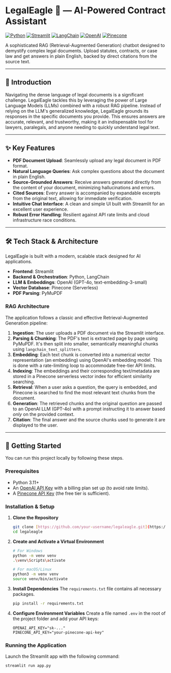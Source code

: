 # LegalEagle 🦅 — AI-Powered Contract Assistant

[![Python](https://img.shields.io/badge/Python-3.11+-3776AB?style=for-the-badge&logo=python&logoColor=white)](https://www.python.org/)
[![Streamlit](https://img.shields.io/badge/Streamlit-FF4B4B?style=for-the-badge&logo=streamlit&logoColor=white)](https://streamlit.io)
[![LangChain](https://img.shields.io/badge/LangChain-161616?style=for-the-badge&logo=langchain&logoColor=white)](https://www.langchain.com/)
[![OpenAI](https://img.shields.io/badge/OpenAI-412991?style=for-the-badge&logo=openai&logoColor=white)](https://openai.com)
[![Pinecone](https://img.shields.io/badge/Pinecone-008080?style=for-the-badge&logo=pinecone&logoColor=white)](https://www.pinecone.io/)

A sophisticated RAG (Retrieval-Augmented Generation) chatbot designed to demystify complex legal documents. Upload statutes, contracts, or case law and get answers in plain English, backed by direct citations from the source text.

---

## 🌟 Introduction

Navigating the dense language of legal documents is a significant challenge. LegalEagle tackles this by leveraging the power of Large Language Models (LLMs) combined with a robust RAG pipeline. Instead of relying on the LLM's generalized knowledge, LegalEagle grounds its responses in the specific documents you provide. This ensures answers are accurate, relevant, and trustworthy, making it an indispensable tool for lawyers, paralegals, and anyone needing to quickly understand legal text.



---

## ✨ Key Features

* **PDF Document Upload**: Seamlessly upload any legal document in PDF format.
* **Natural Language Queries**: Ask complex questions about the document in plain English.
* **Source-Grounded Answers**: Receive answers generated directly from the content of your document, minimizing hallucinations and errors.
* **Cited Sources**: Every answer is accompanied by expandable excerpts from the original text, allowing for immediate verification.
* **Intuitive Chat Interface**: A clean and simple UI built with Streamlit for an excellent user experience.
* **Robust Error Handling**: Resilient against API rate limits and cloud infrastructure race conditions.

---

## 🛠️ Tech Stack & Architecture

LegalEagle is built with a modern, scalable stack designed for AI applications.

* **Frontend**: Streamlit
* **Backend & Orchestration**: Python, LangChain
* **LLM & Embeddings**: OpenAI (GPT-4o, text-embedding-3-small)
* **Vector Database**: Pinecone (Serverless)
* **PDF Parsing**: PyMuPDF

### RAG Architecture

The application follows a classic and effective Retrieval-Augmented Generation pipeline:



1.  **Ingestion**: The user uploads a PDF document via the Streamlit interface.
2.  **Parsing & Chunking**: The PDF's text is extracted page by page using PyMuPDF. It's then split into smaller, semantically meaningful chunks using `langchain_text_splitters`.
3.  **Embedding**: Each text chunk is converted into a numerical vector representation (an embedding) using OpenAI's embedding model. This is done with a rate-limiting loop to accommodate free-tier API limits.
4.  **Indexing**: The embeddings and their corresponding text/metadata are stored in a Pinecone serverless vector index for efficient similarity searching.
5.  **Retrieval**: When a user asks a question, the query is embedded, and Pinecone is searched to find the most relevant text chunks from the document.
6.  **Generation**: The retrieved chunks and the original question are passed to an OpenAI LLM (GPT-4o) with a prompt instructing it to answer based *only* on the provided context.
7.  **Citation**: The final answer and the source chunks used to generate it are displayed to the user.

---

## 🚀 Getting Started

You can run this project locally by following these steps.

### Prerequisites

* Python 3.11+
* An [OpenAI API Key](https://platform.openai.com/api-keys) with a billing plan set up (to avoid rate limits).
* A [Pinecone API Key](https://www.pinecone.io/) (the free tier is sufficient).

### Installation & Setup

1.  **Clone the Repository**
    ```bash
    git clone [https://github.com/your-username/legaleagle.git](https://github.com/your-username/legaleagle.git)
    cd legaleagle
    ```

2.  **Create and Activate a Virtual Environment**
    ```bash
    # For Windows
    python -m venv venv
    .\venv\Scripts\activate

    # For macOS/Linux
    python3 -m venv venv
    source venv/bin/activate
    ```

3.  **Install Dependencies**
    The `requirements.txt` file contains all necessary packages.
    ```bash
    pip install -r requirements.txt
    ```

4.  **Configure Environment Variables**
    Create a file named `.env` in the root of the project folder and add your API keys:
    ```
    OPENAI_API_KEY="sk-..."
    PINECONE_API_KEY="your-pinecone-api-key"
    ```

### Running the Application

Launch the Streamlit app with the following command:
```bash
streamlit run app.py